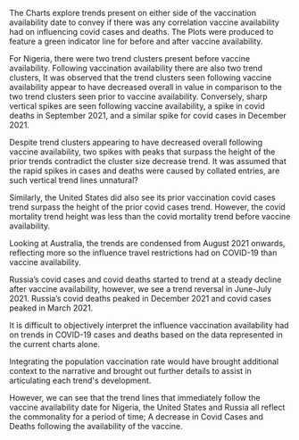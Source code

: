 The Charts explore trends present on either side of the vaccination availability date to convey if there was any correlation vaccine availability had on influencing covid cases and deaths. The Plots were produced to feature a green indicator line for before and after vaccine availability.

For Nigeria, there were two trend clusters present before vaccine availability. Following vaccination availability there are also two trend clusters, It was observed that the trend clusters seen following vaccine availability appear to have decreased overall in value in comparison to the two trend clusters seen prior to vaccine availability. Conversely, sharp vertical spikes are seen following vaccine availability, a spike in covid deaths in September 2021, and a similar spike for covid cases in December 2021. 

Despite trend clusters appearing to have decreased overall following vaccine availability, two spikes with peaks that surpass the height of the prior trends contradict the cluster size decrease trend. It was assumed that the rapid spikes in cases and deaths were caused by collated entries, are such vertical trend lines unnatural?

Similarly, the United States did also see its prior vaccination covid cases trend surpass the height of the prior covid cases trend. However, the covid mortality trend height was less than the covid mortality trend before vaccine availability.

Looking at Australia, the trends are condensed from August 2021 onwards, reflecting more so the influence travel restrictions had on COVID-19 than vaccine availability.

Russia’s covid cases and covid deaths started to trend at a steady decline after vaccine availability, however, we see a trend reversal in June-July 2021. Russia’s covid deaths peaked in December 2021 and covid cases peaked in March 2021.

It is difficult to objectively interpret the influence vaccination availability had on trends in COVID-19 cases and deaths based on the data represented in the current charts alone.  

Integrating the population vaccination rate would have brought additional context to the narrative and brought out further details to assist in articulating each trend's development. 

However, we can see that the trend lines that immediately follow the vaccine availability date for Nigeria, the United States and Russia all reflect the commonality for a period of time; A decrease in Covid Cases and Deaths following the availability of the vaccine. 
